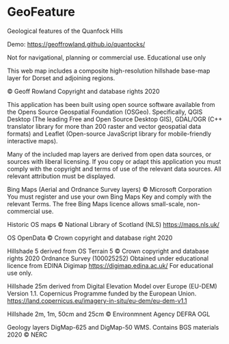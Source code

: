 # GeoFeature
Geological features of the Quanfock Hills

Demo: https://geoffrowland.github.io/quantocks/

Not for navigational, planning or commercial use. Educational use only

This web map includes a composite high-resolution hillshade base-map layer for Dorset and adjoining regions.

&copy; Geoff Rowland Copyright and database rights 2020

This application has been built using open source software available from the Opens Source Geospatial Foundation (OSGeo). Specifically, QGIS Desktop (The leading Free and Open Source Desktop GIS), GDAL/OGR (C++ translator library for more than 200 raster and vector geospatial data formats) and Leaflet (Open-source JavaScript library for mobile-friendly interactive maps).

Many of the included map layers are derived from open data sources, or sources with liberal licensing.  If you copy or adapt this application you must comply with the copyright and terms of use of the relevant data sources. All relevant attribution must be displayed.

Bing Maps (Aerial and Ordnance Survey layers) &copy; Microsoft Corporation You must register and use your own Bing Maps Key and comply with the relevant Terms. The free Bing Maps licence allows small-scale, non-commercial use.

Historic OS maps © National Library of Scotland (NLS) https://maps.nls.uk/

OS OpenData © Crown copyright and database right 2020

Hillshade 5 derived from OS Terrain 5 © Crown copyright and database rights 2020 Ordnance Survey (100025252) Obtained under educational licence from EDINA Digimap https://digimap.edina.ac.uk/ For educational use only.

Hillshade 25m derived from Digital Elevation Model over Europe (EU-DEM) Version 1.1. Copernicus Programme funded by the European Union. https://land.copernicus.eu/imagery-in-situ/eu-dem/eu-dem-v1.1

Hillshade 2m, 1m, 50cm and 25cm © Environmnent Agency DEFRA OGL

Geology layers DigMap-625 and DigMap-50 WMS. Contains BGS materials 2020 © NERC


